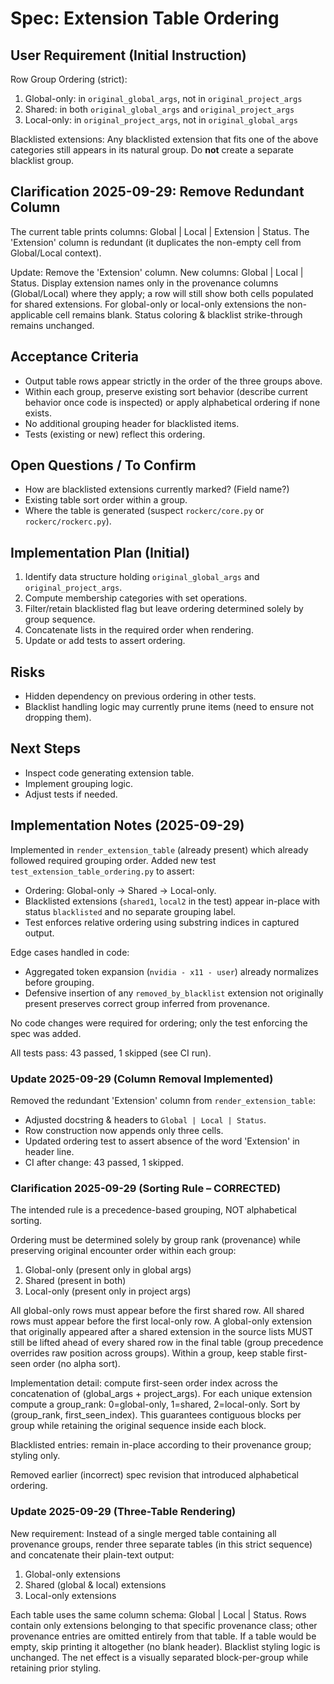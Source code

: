 # Spec: Extension Table Ordering

## User Requirement (Initial Instruction)
Row Group Ordering (strict):

1. Global-only: in `original_global_args`, not in `original_project_args`
2. Shared: in both `original_global_args` and `original_project_args`
3. Local-only: in `original_project_args`, not in `original_global_args`

Blacklisted extensions: Any blacklisted extension that fits one of the above categories still appears in its natural group. Do **not** create a separate blacklist group.

## Clarification 2025-09-29: Remove Redundant Column
The current table prints columns: Global | Local | Extension | Status.
The 'Extension' column is redundant (it duplicates the non-empty cell from Global/Local context).

Update: Remove the 'Extension' column. New columns: Global | Local | Status.
Display extension names only in the provenance columns (Global/Local) where they apply; a row will still show both cells populated for shared extensions.
For global-only or local-only extensions the non-applicable cell remains blank.
Status coloring & blacklist strike-through remains unchanged.

## Acceptance Criteria
- Output table rows appear strictly in the order of the three groups above.
- Within each group, preserve existing sort behavior (describe current behavior once code is inspected) or apply alphabetical ordering if none exists.
- No additional grouping header for blacklisted items.
- Tests (existing or new) reflect this ordering.

## Open Questions / To Confirm
- How are blacklisted extensions currently marked? (Field name?)
- Existing table sort order within a group.
- Where the table is generated (suspect `rockerc/core.py` or `rockerc/rockerc.py`).

## Implementation Plan (Initial)
1. Identify data structure holding `original_global_args` and `original_project_args`.
2. Compute membership categories with set operations.
3. Filter/retain blacklisted flag but leave ordering determined solely by group sequence.
4. Concatenate lists in the required order when rendering.
5. Update or add tests to assert ordering.

## Risks
- Hidden dependency on previous ordering in other tests.
- Blacklist handling logic may currently prune items (need to ensure not dropping them).

## Next Steps
- Inspect code generating extension table.
- Implement grouping logic.
- Adjust tests if needed.

## Implementation Notes (2025-09-29)
Implemented in `render_extension_table` (already present) which already followed required grouping order. Added new test `test_extension_table_ordering.py` to assert:

- Ordering: Global-only -> Shared -> Local-only.
- Blacklisted extensions (`shared1`, `local2` in the test) appear in-place with status `blacklisted` and no separate grouping label.
- Test enforces relative ordering using substring indices in captured output.

Edge cases handled in code:
- Aggregated token expansion (`nvidia - x11 - user`) already normalizes before grouping.
- Defensive insertion of any `removed_by_blacklist` extension not originally present preserves correct group inferred from provenance.

No code changes were required for ordering; only the test enforcing the spec was added.

All tests pass: 43 passed, 1 skipped (see CI run).

### Update 2025-09-29 (Column Removal Implemented)
Removed the redundant 'Extension' column from `render_extension_table`:
- Adjusted docstring & headers to `Global | Local | Status`.
- Row construction now appends only three cells.
- Updated ordering test to assert absence of the word 'Extension' in header line.
- CI after change: 43 passed, 1 skipped.

### Clarification 2025-09-29 (Sorting Rule – CORRECTED)
The intended rule is a precedence-based grouping, NOT alphabetical sorting.

Ordering must be determined solely by group rank (provenance) while preserving original encounter order within each group:
1. Global-only (present only in global args)
2. Shared (present in both)
3. Local-only (present only in project args)

All global-only rows must appear before the first shared row. All shared rows must appear before the first local-only row. A global-only extension that originally appeared after a shared extension in the source lists MUST still be lifted ahead of every shared row in the final table (group precedence overrides raw position across groups). Within a group, keep stable first-seen order (no alpha sort).

Implementation detail: compute first-seen order index across the concatenation of (global_args + project_args). For each unique extension compute a group_rank: 0=global-only, 1=shared, 2=local-only. Sort by (group_rank, first_seen_index). This guarantees contiguous blocks per group while retaining the original sequence inside each block.

Blacklisted entries: remain in-place according to their provenance group; styling only.

Removed earlier (incorrect) spec revision that introduced alphabetical ordering.

### Update 2025-09-29 (Three-Table Rendering)
New requirement: Instead of a single merged table containing all provenance groups, render three separate tables (in this strict sequence) and concatenate their plain-text output:
1. Global-only extensions
2. Shared (global & local) extensions
3. Local-only extensions

Each table uses the same column schema: Global | Local | Status. Rows contain only extensions belonging to that specific provenance class; other provenance entries are omitted entirely from that table. If a table would be empty, skip printing it altogether (no blank header). Blacklist styling logic is unchanged. The net effect is a visually separated block-per-group while retaining prior styling.
